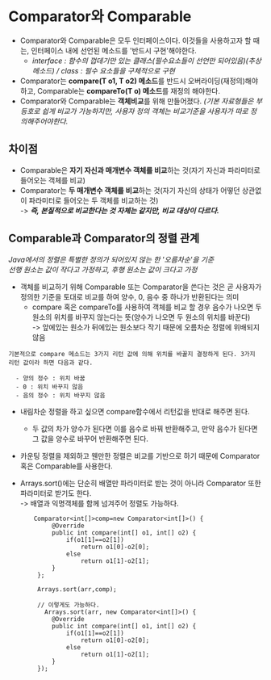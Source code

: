 Comparator와 Comparable
========================
* Comparator와 Comparable은 모두 인터페이스이다. 이것들을 사용하고자 할 때는, 인터페이스 내에 선언된 메소드를 '반드시 구현'해야한다.  
  * *interface : 함수의 껍데기만 있는 클래스(필수요소들이 선언만 되어있음)(추상메소드) / class : 필수 요소들을 구체적으로 구현*
* Comparator는 **compare(T o1, T o2) 메소드**를 반드시 오버라이딩(재정의)해야하고, Comparable는 **compareTo(T o) 메소드**를 재정의 해야한다.  
* Comparator와 Comparable는 **객체비교**를 위해 만들어졌다. *(기본 자료형들은 부등호로 쉽게 비교가 가능하지만, 사용자 정의 객체는 비교기준을 사용자가 따로 정의해주어야한다.*  


차이점
-----------
* Comparable은 **자기 자신과 매개변수 객체를 비교**하는 것(자기 자신과 파라미터로 들어오는 객체를 비교)  
* Comparator는 **두 매개변수 객체를 비교**하는 것(자기 자신의 상태가 어떻던 상관없이 파라미터로 들어오는 두 객체를 비교하는 것)  
-> ***즉, 본질적으로 비교한다는 것 자체는 같지만, 비교 대상이 다르다.***


Comparable과 Comparator의 정렬 관계
-----------------------------------
*Java에서의 정렬은 특별한 정의가 되어있지 않는 한 '오름차순'을 기준*  
*선행 원소는 값이 작다고 가정하고, 후행 원소는 값이 크다고 가정*
* 객체를 비교하기 위해 Comparable 또는 Comparator을 쓴다는 것은 곧 사용자가 정의한 기준을 토대로 비교를 하여 양수, 0, 음수 중 하나가 반환된다는 의미  
  * compare 혹은 compareTo를 사용하여 객체를 비교 할 경우 음수가 나오면 두 원소의 위치를 바꾸지 않는다는 뜻(양수가 나오면 두 원소의 위치를 바꾼다)  
  -> 앞에있는 원소가 뒤에있는 원소보다 작기 때문에 오름차순 정렬에 위배되지 않음
```
기본적으로 compare 메소드는 3가지 리턴 값에 의해 위치를 바꿀지 결정하게 된다. 3가지 리턴 값이라 하면 다음과 같다.

  - 양의 정수 : 위치 바꿈 
  - 0 : 위치 바꾸지 않음
  - 음의 정수 : 위치 바꾸지 않음
```  
* 내림차순 정렬을 하고 싶으면 compare함수에서 리턴값을 반대로 해주면 된다.
    * 두 값의 차가 양수가 된다면 이를 음수로 바꿔 반환해주고, 만약 음수가 된다면 그 값을 양수로 바꾸어 반환해주면 된다.  


* 카운팅 정렬을 제외하고 웬만한 정렬은 비교를 기반으로 하기 때문에 Comparator 혹은 Comparable를 사용한다.  
* Arrays.sort()에는 단순히 배열만 파라미터로 받는 것이 아니라 Comparator 또한 파라미터로 받기도 한다.  
  -> 배열과 익명객체를 함께 넘겨주어 정렬도 가능하다.  
```
       Comparator<int[]>comp=new Comparator<int[]>() {
            @Override
            public int compare(int[] o1, int[] o2) {
                if(o1[1]==o2[1])
                    return o1[0]-o2[0];
                else
                    return o1[1]-o2[1];
            }
        };

        Arrays.sort(arr,comp);
```
```
        // 이렇게도 가능하다.
          Arrays.sort(arr, new Comparator<int[]>() {
            @Override
            public int compare(int[] o1, int[] o2) {
                if(o1[1]==o2[1])
                    return o1[0]-o2[0];
                else
                    return o1[1]-o2[1];
            }
        });
```
